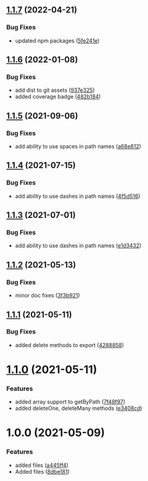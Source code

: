 ## [1.1.7](https://github.com/kouts/vue-set-path/compare/v1.1.6...v1.1.7) (2022-04-21)


### Bug Fixes

* updated npm packages ([5fe241e](https://github.com/kouts/vue-set-path/commit/5fe241e0221341005acd40aa749e13a639eb0112))

## [1.1.6](https://github.com/kouts/vue-set-path/compare/v1.1.5...v1.1.6) (2022-01-08)


### Bug Fixes

* add dist to git assets ([937e325](https://github.com/kouts/vue-set-path/commit/937e325829afbe1ba94f6d6a5e03f57fb996406d))
* added coverage badge ([482b184](https://github.com/kouts/vue-set-path/commit/482b184e67879ed31e2c4b0c5ccfdd83b9cfbe60))

## [1.1.5](https://github.com/kouts/vue-set-path/compare/v1.1.4...v1.1.5) (2021-09-06)


### Bug Fixes

* add ability to use spaces in path names ([a68e812](https://github.com/kouts/vue-set-path/commit/a68e81221b15944db7b89033bd82a92682285a05))

## [1.1.4](https://github.com/kouts/vue-set-path/compare/v1.1.3...v1.1.4) (2021-07-15)


### Bug Fixes

* add ability to use dashes in path names ([4f5d516](https://github.com/kouts/vue-set-path/commit/4f5d5160c1af0c2d9d475115f19dd34c4b666939))

## [1.1.3](https://github.com/kouts/vue-set-path/compare/v1.1.2...v1.1.3) (2021-07-01)


### Bug Fixes

* add ability to use dashes in path names ([e1d3432](https://github.com/kouts/vue-set-path/commit/e1d34321b3171e473e537c53b52e4da46a00cd0c))

## [1.1.2](https://github.com/kouts/vue-set-path/compare/v1.1.1...v1.1.2) (2021-05-13)


### Bug Fixes

* minor doc fixes ([3f3b921](https://github.com/kouts/vue-set-path/commit/3f3b92174b9826656af2e915c18cc2c311db38d5))

## [1.1.1](https://github.com/kouts/vue-set-path/compare/v1.1.0...v1.1.1) (2021-05-11)


### Bug Fixes

* added delete methods to export ([4288858](https://github.com/kouts/vue-set-path/commit/4288858f709e16abab0aca9f6edccb58b01a2649))

# [1.1.0](https://github.com/kouts/vue-set-path/compare/v1.0.0...v1.1.0) (2021-05-11)


### Features

* added array support to getByPath ([7f48f97](https://github.com/kouts/vue-set-path/commit/7f48f97bbb8eac0d3fe5219f69e98fa243bbe9cb))
* added deleteOne, deleteMany methods ([e3408cd](https://github.com/kouts/vue-set-path/commit/e3408cdebe3525d5163554cddbf410a3742cbd5e))

# 1.0.0 (2021-05-09)


### Features

* added files ([a445ff4](https://github.com/kouts/vue-set-path/commit/a445ff4f13758c8b0e9ab7e531f510280a1ccfdc))
* Added files ([8dbe181](https://github.com/kouts/vue-set-path/commit/8dbe181555949cb38049b7195f0610619d7e2a1f))
